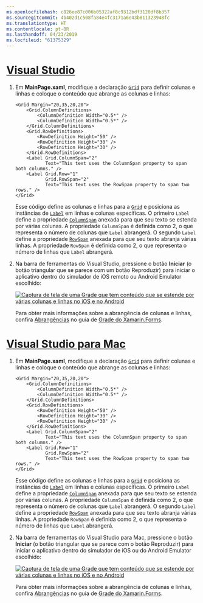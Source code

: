 ```yaml
---
ms.openlocfilehash: c826ee87c006b05322af8c9312bdf3120df8b357
ms.sourcegitcommit: 4b402d1c508fa84e4fc3171a6e43b811323948fc
ms.translationtype: HT
ms.contentlocale: pt-BR
ms.lasthandoff: 04/23/2019
ms.locfileid: "61375329"
---
```

# <a name="visual-studiotabvswin"></a>[Visual Studio](#tab/vswin)

1. Em **MainPage.xaml**, modifique a declaração [`Grid`](xref:Xamarin.Forms.Grid) para definir colunas e linhas e coloque o conteúdo que abrange as colunas e linhas:

    ```xaml
    <Grid Margin="20,35,20,20">
        <Grid.ColumnDefinitions>
            <ColumnDefinition Width="0.5*" />
            <ColumnDefinition Width="0.5*" />
        </Grid.ColumnDefinitions>
        <Grid.RowDefinitions>
            <RowDefinition Height="50" />
            <RowDefinition Height="30" />
            <RowDefinition Height="30" />
        </Grid.RowDefinitions>
        <Label Grid.ColumnSpan="2"
               Text="This text uses the ColumnSpan property to span both columns." />
        <Label Grid.Row="1"
               Grid.RowSpan="2"
               Text="This text uses the RowSpan property to span two rows." />
    </Grid>
    ```

    Esse código define as colunas e linhas para a [`Grid`](xref:Xamarin.Forms.Grid) e posiciona as instâncias de [`Label`](xref:Xamarin.Forms.Label) em linhas e colunas específicas. O primeiro `Label` define a propriedade [`ColumnSpan`](xref:Xamarin.Forms.Grid.ColumnSpanProperty) anexada para que seu texto se estenda por várias colunas. A propriedade `ColumnSpan` é definida como 2, o que representa o número de colunas que `Label` abrangerá. O segundo `Label` define a propriedade [`RowSpan`](xref:Xamarin.Forms.Grid.RowSpanProperty) anexada para que seu texto abranja várias linhas. A propriedade `RowSpan` é definida como 2, o que representa o número de linhas que `Label` abrangerá.

1. Na barra de ferramentas do Visual Studio, pressione o botão **Iniciar** (o botão triangular que se parece com um botão Reproduzir) para iniciar o aplicativo dentro do simulador de iOS remoto ou Android Emulator escolhido:

    [![Captura de tela de uma Grade que tem conteúdo que se estende por várias colunas e linhas no iOS e no Android](../images/span-columns-rows.png "Grade com conteúdo abrangendo colunas e linhas")](../images/span-columns-rows-large.png#lightbox "Grade com conteúdo abrangendo colunas e linhas")

    Para obter mais informações sobre a abrangência de colunas e linhas, confira [Abrangências](~/xamarin-forms/user-interface/layouts/grid.md#spans) no guia de [Grade do Xamarin.Forms](~/xamarin-forms/user-interface/layouts/grid.md).

# <a name="visual-studio-for-mactabvsmac"></a>[Visual Studio para Mac](#tab/vsmac)

1. Em **MainPage.xaml**, modifique a declaração [`Grid`](xref:Xamarin.Forms.Grid) para definir colunas e linhas e coloque o conteúdo que abrange as colunas e linhas:

    ```xaml
    <Grid Margin="20,35,20,20">
        <Grid.ColumnDefinitions>
            <ColumnDefinition Width="0.5*" />
            <ColumnDefinition Width="0.5*" />
        </Grid.ColumnDefinitions>
        <Grid.RowDefinitions>
            <RowDefinition Height="50" />
            <RowDefinition Height="30" />
            <RowDefinition Height="30" />
        </Grid.RowDefinitions>
        <Label Grid.ColumnSpan="2"
               Text="This text uses the ColumnSpan property to span both columns." />
        <Label Grid.Row="1"
               Grid.RowSpan="2"
               Text="This text uses the RowSpan property to span two rows." />
    </Grid>
    ```

    Esse código define as colunas e linhas para a [`Grid`](xref:Xamarin.Forms.Grid) e posiciona as instâncias de [`Label`](xref:Xamarin.Forms.Label) em linhas e colunas específicas. O primeiro `Label` define a propriedade [`ColumnSpan`](xref:Xamarin.Forms.Grid.ColumnSpanProperty) anexada para que seu texto se estenda por várias colunas. A propriedade `ColumnSpan` é definida como 2, o que representa o número de colunas que `Label` abrangerá. O segundo `Label` define a propriedade [`RowSpan`](xref:Xamarin.Forms.Grid.RowSpanProperty) anexada para que seu texto abranja várias linhas. A propriedade `RowSpan` é definida como 2, o que representa o número de linhas que `Label` abrangerá.

1. Na barra de ferramentas do Visual Studio para Mac, pressione o botão **Iniciar** (o botão triangular que se parece com o botão Reproduzir) para iniciar o aplicativo dentro do simulador de iOS ou do Android Emulator escolhido:

    [![Captura de tela de uma Grade que tem conteúdo que se estende por várias colunas e linhas no iOS e no Android](../images/span-columns-rows.png "Grade com conteúdo abrangendo colunas e linhas")](../images/span-columns-rows-large.png#lightbox "Grade com conteúdo abrangendo colunas e linhas")

    Para obter mais informações sobre a abrangência de colunas e linhas, confira [Abrangências](~/xamarin-forms/user-interface/layouts/grid.md#spans) no guia de [Grade do Xamarin.Forms](~/xamarin-forms/user-interface/layouts/grid.md).
